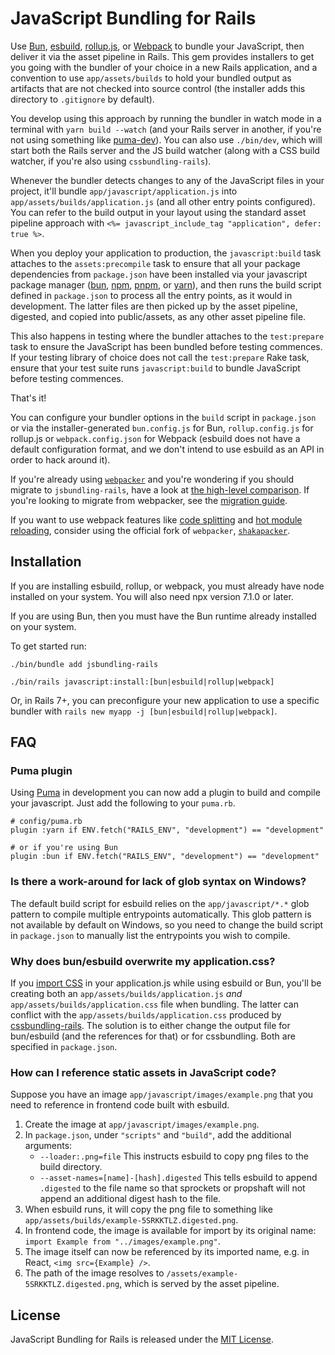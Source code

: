 # JavaScript Bundling for Rails

Use [Bun](https://bun.sh), [esbuild](https://esbuild.github.io), [rollup.js](https://rollupjs.org), or [Webpack](https://webpack.js.org) to bundle your JavaScript, then deliver it via the asset pipeline in Rails. This gem provides installers to get you going with the bundler of your choice in a new Rails application, and a convention to use `app/assets/builds` to hold your bundled output as artifacts that are not checked into source control (the installer adds this directory to `.gitignore` by default).

You develop using this approach by running the bundler in watch mode in a terminal with `yarn build --watch` (and your Rails server in another, if you're not using something like [puma-dev](https://github.com/puma/puma-dev)). You can also use `./bin/dev`, which will start both the Rails server and the JS build watcher (along with a CSS build watcher, if you're also using `cssbundling-rails`).

Whenever the bundler detects changes to any of the JavaScript files in your project, it'll bundle `app/javascript/application.js` into `app/assets/builds/application.js` (and all other entry points configured). You can refer to the build output in your layout using the standard asset pipeline approach with `<%= javascript_include_tag "application", defer: true %>`.

When you deploy your application to production, the `javascript:build` task attaches to the `assets:precompile` task to ensure that all your package dependencies from `package.json` have been installed via your javascript package manager ([bun](https://bun.sh), [npm](https://www.npmjs.com), [pnpm](https://pnpm.io), or [yarn](https://yarnpkg.com)), and then runs the build script defined in `package.json` to process all the entry points, as it would in development. The latter files are then picked up by the asset pipeline, digested, and copied into public/assets, as any other asset pipeline file.

This also happens in testing where the bundler attaches to the `test:prepare` task to ensure the JavaScript has been bundled before testing commences. If your testing library of choice does not call the `test:prepare` Rake task, ensure that your test suite runs `javascript:build` to bundle JavaScript before testing commences.

That's it!

You can configure your bundler options in the `build` script in `package.json` or via the installer-generated `bun.config.js` for Bun, `rollup.config.js` for rollup.js or `webpack.config.json` for Webpack (esbuild does not have a default configuration format, and we don't intend to use esbuild as an API in order to hack around it).

If you're already using [`webpacker`](https://github.com/rails/webpacker) and you're wondering if you should migrate to `jsbundling-rails`, have a look at [the high-level comparison](./docs/comparison_with_webpacker.md). If you're looking to migrate from webpacker, see the [migration guide](https://github.com/rails/jsbundling-rails/blob/main/docs/switch_from_webpacker.md).

If you want to use webpack features like [code splitting](https://webpack.js.org/guides/code-splitting/) and [hot module reloading](https://webpack.js.org/concepts/hot-module-replacement/), consider using the official fork of `webpacker`, [`shakapacker`](https://github.com/shakacode/shakapacker).

## Installation
If you are installing esbuild, rollup, or webpack, you must already have node installed on your system. You will also need npx version 7.1.0 or later.

If you are using Bun, then you must have the Bun runtime already installed on
your system.

To get started run:

```
./bin/bundle add jsbundling-rails
```

```
./bin/rails javascript:install:[bun|esbuild|rollup|webpack]
```

Or, in Rails 7+, you can preconfigure your new application to use a specific bundler with `rails new myapp -j [bun|esbuild|rollup|webpack]`.


## FAQ

### Puma plugin

Using [Puma](https://github.com/puma/puma) in development you can now add a plugin to build and compile your javascript. Just add the following to your `puma.rb`.

```
# config/puma.rb
plugin :yarn if ENV.fetch("RAILS_ENV", "development") == "development"

# or if you're using Bun
plugin :bun if ENV.fetch("RAILS_ENV", "development") == "development"

```

### Is there a work-around for lack of glob syntax on Windows?

The default build script for esbuild relies on the `app/javascript/*.*` glob pattern to compile multiple entrypoints automatically. This glob pattern is not available by default on Windows, so you need to change the build script in `package.json` to manually list the entrypoints you wish to compile.

### Why does bun/esbuild overwrite my application.css?

If you [import CSS](https://esbuild.github.io/content-types/#css-from-js) in your application.js while using esbuild or Bun, you'll be creating both an `app/assets/builds/application.js` _and_ `app/assets/builds/application.css` file when bundling. The latter can conflict with the `app/assets/builds/application.css` produced by [cssbundling-rails](https://github.com/rails/cssbundling-rails). The solution is to either change the output file for bun/esbuild (and the references for that) or for cssbundling. Both are specified in `package.json`.

### How can I reference static assets in JavaScript code?

Suppose you have an image `app/javascript/images/example.png` that you need to reference in frontend code built with esbuild.

1. Create the image at `app/javascript/images/example.png`.
1. In `package.json`, under `"scripts"` and `"build"`, add the additional arguments:
    * `--loader:.png=file` This instructs esbuild to copy png files to the build directory.
    * `--asset-names=[name]-[hash].digested` This tells esbuild to append `.digested` to the file name so that sprockets or propshaft will not append an additional digest hash to the file.
1. When esbuild runs, it will copy the png file to something like `app/assets/builds/example-5SRKKTLZ.digested.png`.
1. In frontend code, the image is available for import by its original name: `import Example from "../images/example.png"`.
1. The image itself can now be referenced by its imported name, e.g. in React, `<img src={Example} />`.
1. The path of the image resolves to `/assets/example-5SRKKTLZ.digested.png`, which is served by the asset pipeline.

## License

JavaScript Bundling for Rails is released under the [MIT License](https://opensource.org/licenses/MIT).
